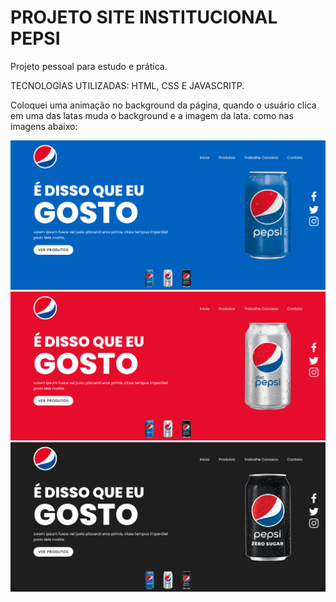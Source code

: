 # PROJETO SITE INSTITUCIONAL PEPSI
Projeto pessoal para estudo e prática.

TECNOLOGIAS UTILIZADAS:
HTML, CSS E JAVASCRITP.


Coloquei uma animação no background da página, quando o usuário clica em uma das latas muda o background e a imagem da lata. como nas imagens abaixo:

![image](https://github.com/Thiagobarroso/Pepsi/blob/main/imgs/screencapture-127-0-0-1-5501-index-html-2023-09-23-15_15_22.png)
![image](https://github.com/Thiagobarroso/Pepsi/blob/main/imgs/screencapture-127-0-0-1-5501-index-html-2023-09-23-15_15_36.png)
![image](https://github.com/Thiagobarroso/Pepsi/blob/main/imgs/screencapture-127-0-0-1-5501-index-html-2023-09-23-15_15_45.png)
